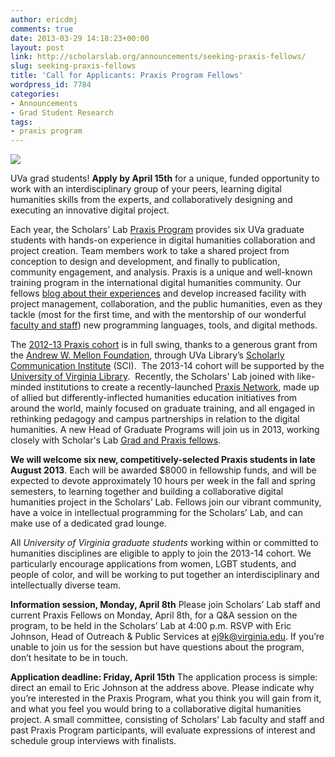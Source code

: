 ```yaml
---
author: ericdmj
comments: true
date: 2013-03-29 14:18:23+00:00
layout: post
link: http://scholarslab.org/announcements/seeking-praxis-fellows/
slug: seeking-praxis-fellows
title: 'Call for Applicants: Praxis Program Fellows'
wordpress_id: 7784
categories:
- Announcements
- Grad Student Research
tags:
- praxis program
---
```


![](http://static.scholarslab.org/images/praxis-program-logo.png)

UVa grad students! **Apply by April 15th** for a unique, funded opportunity to work with an interdisciplinary group of your peers, learning digital humanities skills from the experts, and collaboratively designing and executing an innovative digital project.

Each year, the Scholars' Lab [Praxis Program](http://praxis.scholarslab.org/) provides six UVa graduate students with hands-on experience in digital humanities collaboration and project creation. Team members work to take a shared project from conception to design and development, and finally to publication, community engagement, and analysis. Praxis is a unique and well-known training program in the international digital humanities community. Our fellows [blog about their experiences](http://www.scholarslab.org/category/praxis-program/) and develop increased facility with project management, collaboration, and the public humanities, even as they tackle (most for the first time, and with the mentorship of our wonderful [faculty and staff](http://www.scholarslab.org/people/)) new programming languages, tools, and digital methods.

The [2012-13 Praxis cohort](http://praxis.scholarslab.org/people.html) is in full swing, thanks to a generous grant from the [Andrew W. Mellon Foundation](http://mellon.org/), through UVa Library’s [Scholarly Communication Institute](http://uvasci.org/current-work/) (SCI).  The 2013-14 cohort will be supported by the [University of Virginia Library](http://library.virginia.edu/).  Recently, the Scholars' Lab joined with like-minded institutions to create a recently-launched [Praxis Network](http://praxis-network.org/), made up of allied but differently-inflected humanities education initiatives from around the world, mainly focused on graduate training, and all engaged in rethinking pedagogy and campus partnerships in relation to the digital humanities. A new Head of Graduate Programs will join us in 2013, working closely with Scholar's Lab [Grad and Praxis fellows](http://www.scholarslab.org/graduate-fellowships/).

**We will welcome six new, competitively-selected Praxis students in late August 2013**. Each will be awarded $8000 in fellowship funds, and will be expected to devote approximately 10 hours per week in the fall and spring semesters, to learning together and building a collaborative digital humanities project in the Scholars’ Lab. Fellows join our vibrant community, have a voice in intellectual programming for the Scholars’ Lab, and can make use of a dedicated grad lounge.

All _University of Virginia graduate students_ working within or committed to humanities disciplines are eligible to apply to join the 2013-14 cohort. We particularly encourage applications from women, LGBT students, and people of color, and will be working to put together an interdisciplinary and intellectually diverse team.

**Information session, Monday, April 8th**
Please join Scholars’ Lab staff and current Praxis Fellows on Monday, April 8th, for a Q&A session on the program, to be held in the Scholars’ Lab at 4:00 p.m. RSVP with Eric Johnson, Head of Outreach & Public Services at [ej9k@virginia.edu](mailto:ej9k@virginia.edu). If you’re unable to join us for the session but have questions about the program, don’t hesitate to be in touch.

**Application deadline: Friday, April 15th**
The application process is simple: direct an email to Eric Johnson at the address above. Please indicate why you’re interested in the Praxis Program, what you think you will gain from it, and what you feel you would bring to a collaborative digital humanities project. A small committee, consisting of Scholars’ Lab faculty and staff and past Praxis Program participants, will evaluate expressions of interest and schedule group interviews with finalists.
